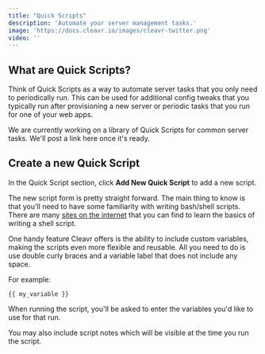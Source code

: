 ```yaml
---
title: "Quick Scripts"
description: 'Automate your server management tasks.'
image: 'https://docs.cleavr.io/images/cleavr-twitter.png'
video: ''
---
```


## What are Quick Scripts? 
Think of Quick Scripts as a way to automate server tasks that you only need to periodically run. This can be used for additional config tweaks
that you typically run after provisioning a new server or periodic tasks that you run for one of your web apps. 

<base-point>
We are currently working on a library of Quick Scripts for common server tasks. We'll post a link here once it's ready.
</base-point>

## Create a new Quick Script
In the Quick Script section, click **Add New Quick Script** to add a new script. 

The new script form is pretty straight forward. The main thing to know is that you'll need to have some familiarity with writing bash/shell scripts. 
There are many [sites on the internet](https://www.google.com/search?q=how+to+write+a+shell+script) that you can find to learn the basics of writing a shell script. 

One handy feature Cleavr offers is the ability to include custom variables, making the scripts even more flexible and reusable. All you need to do is use double curly braces and a variable label that does not include any space. 

For example: 

```
{{ my_variable }}
```

When running the script, you'll be asked to enter the variables you'd like to use for that run. 

You may also include script notes which will be visible at the time you run the script. 
